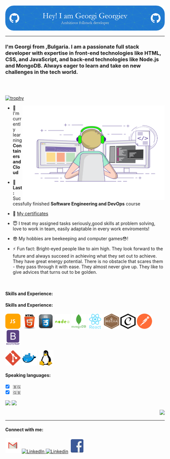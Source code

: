 ![Header](./images/header.png)

---

### I'm Georgi from ,Bulgaria. I am a passionate full stack developer with expertise in front-end technologies like HTML, CSS, and JavaScript, and back-end technologies like Node.js and MongoDB. Always eager to learn and take on new challenges in the tech world.

</br>
</br>

[![trophy](https://github-profile-trophy.vercel.app/?username=baiGeorgi1&theme=dark_dimmed&margin-w=15)](https://github.com/ryo-ma/github-profile-trophy)
</br>

 <img src="https://raw.githubusercontent.com/devSouvik/devSouvik/master/gif3.gif" width="450" height=300 align="right">

-   🌱 I'm currently learning **Containers and Cloud**

-   📖 **Last:** Successfully finished **Software Engineering and DevOps** course

-   📜 [My certificates](https://github.com/baiGeorgi1/baiGeorgi1/tree/main/certificates)

-   😇 I treat my assigned tasks seriously,good skills at problem solving, love to work in team, easily adaptable in every work enviroments!

-   😎 My hobbies are beekeeping and computer games😳!

-   ⚡ Fun fact: Bright-eyed people like to aim high. They look forward to the future and always succeed in achieving what they set out to achieve. They have great energy potential. There is no obstacle that scares them - they pass through it with ease. They almost never give up. They like to give advices that turns out to be golden.

</br>

#### Skills and Experience:

#### Skills and Experience:

![JavaScript][JS] ![HTML][HTML5] ![CSS][CSS3] ![|Node.js][nodeJS] ![MongoDB][mongoDB] ![React][react] ![Mocha][mocha] ![Chai][chai] ![postman][Postman] ![Bootstrap][bootstrap]

![Git][Git] ![Docker][docker] ![Linux][linux]

[bootstrap]: https://github.com/baiGeorgi1/baiGeorgi1/blob/main/images/bootstrap.png "Bootstrap"
[chai]: https://github.com/baiGeorgi1/baiGeorgi1/blob/main/images/chai.png "Chai"
[CSS3]: https://github.com/baiGeorgi1/baiGeorgi1/blob/main/images/css-3.png "CSS3"
[HTML5]: https://github.com/baiGeorgi1/baiGeorgi1/blob/main/images/HTML5.png "HTML5"
[JS]: https://github.com/baiGeorgi1/baiGeorgi1/blob/main/images/JS_48x48.png "JavaScript"
[mocha]: https://github.com/baiGeorgi1/baiGeorgi1/blob/main/images/mocha.png "Mocha"
[mongoDB]: https://github.com/baiGeorgi1/baiGeorgi1/blob/main/images/mongDB.png "MongoDB"
[nodeJS]: https://github.com/baiGeorgi1/baiGeorgi1/blob/main/images/nodeJS.png "NodeJS"
[Postman]: https://github.com/baiGeorgi1/baiGeorgi1/blob/main/images/postman.png "Postman"
[react]: https://github.com/baiGeorgi1/baiGeorgi1/blob/main/images/react.png "React"
[git]: https://github.com/baiGeorgi1/baiGeorgi1/blob/main/images/git.png "Git"
[docker]: https://github.com/baiGeorgi1/baiGeorgi1/blob/main/images/docker.png "Docker"
[linux]: https://github.com/baiGeorgi1/baiGeorgi1/blob/main/images/linux.png "Linux"

#### Speaking languages:

-   [x] 🇧🇬
-   [x] 🇬🇧

<!-- #### Exapmles of my work
- [JS-BackEnd](https://github.com/baiGeorgi1/JS-BackEnd-Exam)

-->

<a href="https://github.com/baiGeorgi1"><img align="center" style="height:180px" src="https://github-readme-stats.vercel.app/api/top-langs/?username=baiGeorgi1&layout=compact&theme=prussian&hide_border=true" /></a>
<a href="https://github.com/baiGeorgi1"><img align="center" style="height:180px" src="https://github-readme-stats.vercel.app/api?username=baiGeorgi1&theme=prussian&hide_border=true" /></a>

 <p align="right">
<img src="https://komarev.com/ghpvc/?username=baiGeorgi1&abbreviated=true&label=Visitors&base=1501&abbreviated=true&style=plastic&color=42cbfc" />
</p>

---

#### Connect with me:

[![Gmail][gmail]](mailto:https://gogolino1982@gmail.com)
<a href="https://linkedin.com/in/georgi-georgiev-999b50295" target="_blank">
  <img src="https://github.com/baiGeorgi1/baiGeorgi1/blob/main/images/linkedin.ico " alt="LinkedIn" />
</a>
[![Linkedin][linkedin]](https://linkedin.com/in/georgi-georgiev-999b50295)
[![Facebook][facebook]](https://external.ink?to=facebook.com/GeorgiGeorgiev1982/)

[gmail]: /images/gmail.png
[linkedin]: https://github.com/baiGeorgi1/baiGeorgi1/blob/main/images/linkedin.ico  
[facebook]: /images/facebook.png
